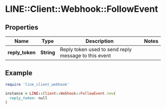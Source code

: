 # LINE::Client::Webhook::FollowEvent

## Properties

| Name | Type | Description | Notes |
| ---- | ---- | ----------- | ----- |
| **reply_token** | **String** | Reply token used to send reply message to this event |  |

## Example

```ruby
require 'line_client_webhook'

instance = LINE::Client::Webhook::FollowEvent.new(
  reply_token: null
)
```


